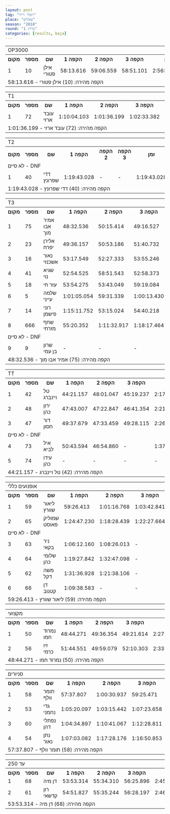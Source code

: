 ```yaml
---
layout: post
tag: "ראלי רייד"
place: "צאלים"
season: "2018"
round: "מרוץ 1"
categories: [results, baja]
---
```

<table class="line_color">
    <tr>
        <td colspan="99" class="title_font">OP3000</td>
    </tr>
    <tr class="rnkh_bkcolor">
        <th class="rnkh_font">מקום</th>
        <th class="rnkh_font">מספר</th>
        <th class="rnkh_font">שם</th>
        <th class="rnkh_font">הקפה 1</th>
        <th class="rnkh_font">הקפה 2</th>
        <th class="rnkh_font">הקפה 3</th>
        <th class="rnkh_font">זמן</th>
        <th class="rnkh_font">פער</th>
    </tr>
    <tr class="rnk_bkcolor">
        <td class="rnk_font">1</td>
        <td class="rnk_font">10</td>
        <td class="rnk_font">אילן פטורי</td>
        <td class="rnk_font">58:13.616</td>
        <td class="rnk_font">59:06.559</td>
        <td class="rnk_font">58:51.101</td>
        <td class="rnk_font">2:56:11.276</td>
        <td class="rnk_font">-</td>
    </tr>
    <tr>
        <td colspan="99" class="comment_font">הקפה מהירה:  (10) אילן פטורי - 58:13.616</td>
    </tr>
</table>
<table class="line_color">
    <tr>
        <td colspan="99" class="title_font">T1</td>
    </tr>
    <tr class="rnkh_bkcolor">
        <th class="rnkh_font">מקום</th>
        <th class="rnkh_font">מספר</th>
        <th class="rnkh_font">שם</th>
        <th class="rnkh_font">הקפה 1</th>
        <th class="rnkh_font">הקפה 2</th>
        <th class="rnkh_font">הקפה 3</th>
        <th class="rnkh_font">זמן</th>
        <th class="rnkh_font">פער</th>
    </tr>
    <tr class="rnk_bkcolor">
        <td class="rnk_font">1</td>
        <td class="rnk_font">72</td>
        <td class="rnk_font">עובד ארזי</td>
        <td class="rnk_font">1:10:04.103</td>
        <td class="rnk_font">1:01:36.199</td>
        <td class="rnk_font">1:02:33.382</td>
        <td class="rnk_font">3:14:13.684</td>
        <td class="rnk_font">-</td>
    </tr>
    <tr>
        <td colspan="99" class="comment_font">הקפה מהירה:  (72) עובד ארזי - 1:01:36.199</td>
    </tr>
</table>
<table class="line_color">
    <tr>
        <td colspan="99" class="title_font">T2</td>
    </tr>
    <tr class="rnkh_bkcolor">
        <th class="rnkh_font">מקום</th>
        <th class="rnkh_font">מספר</th>
        <th class="rnkh_font">שם</th>
        <th class="rnkh_font">הקפה 1</th>
        <th class="rnkh_font">הקפה 2</th>
        <th class="rnkh_font">הקפה 3</th>
        <th class="rnkh_font">זמן</th>
        <th class="rnkh_font">פער</th>
    </tr>
    <tr>
        <td colspan="99" class="subtitle_font">לא סיים - DNF</td>
    </tr>
    <tr class="rnk_bkcolor">
        <td class="rnk_font">1</td>
        <td class="rnk_font">40</td>
        <td class="rnk_font">דדי שפרונץ</td>
        <td class="rnk_font">1:19:43.028</td>
        <td class="rnk_font">-</td>
        <td class="rnk_font">-</td>
        <td class="rnk_font">1:19:43.028</td>
        <td class="rnk_font">-</td>
    </tr>
    <tr>
        <td colspan="99" class="comment_font">הקפה מהירה:  (40) דדי שפרונץ - 1:19:43.028</td>
    </tr>
</table>
<table class="line_color">
    <tr>
        <td colspan="99" class="title_font">T3</td>
    </tr>
    <tr class="rnkh_bkcolor">
        <th class="rnkh_font">מקום</th>
        <th class="rnkh_font">מספר</th>
        <th class="rnkh_font">שם</th>
        <th class="rnkh_font">הקפה 1</th>
        <th class="rnkh_font">הקפה 2</th>
        <th class="rnkh_font">הקפה 3</th>
        <th class="rnkh_font">זמן</th>
        <th class="rnkh_font">פער</th>
    </tr>
    <tr class="rnk_bkcolor">
        <td class="rnk_font">1</td>
        <td class="rnk_font">75</td>
        <td class="rnk_font">אמיר אבו מוך</td>
        <td class="rnk_font">48:32.536</td>
        <td class="rnk_font">50:15.414</td>
        <td class="rnk_font">49:16.527</td>
        <td class="rnk_font">2:28:04.477</td>
        <td class="rnk_font">-</td>
    </tr>
    <tr class="rnk_bkcolor">
        <td class="rnk_font">2</td>
        <td class="rnk_font">23</td>
        <td class="rnk_font">אלירן יפרח</td>
        <td class="rnk_font">49:36.157</td>
        <td class="rnk_font">50:53.186</td>
        <td class="rnk_font">51:40.732</td>
        <td class="rnk_font">2:32:10.075</td>
        <td class="rnk_font">4:05.598</td>
    </tr>
    <tr class="rnk_bkcolor">
        <td class="rnk_font">3</td>
        <td class="rnk_font">16</td>
        <td class="rnk_font">נאור אשכנזי</td>
        <td class="rnk_font">53:17.549</td>
        <td class="rnk_font">52:27.333</td>
        <td class="rnk_font">53:55.246</td>
        <td class="rnk_font">2:39:40.128</td>
        <td class="rnk_font">11:35.651</td>
    </tr>
    <tr class="rnk_bkcolor">
        <td class="rnk_font">4</td>
        <td class="rnk_font">41</td>
        <td class="rnk_font">שגיא נוי</td>
        <td class="rnk_font">52:54.525</td>
        <td class="rnk_font">58:51.543</td>
        <td class="rnk_font">52:58.373</td>
        <td class="rnk_font">2:44:44.441</td>
        <td class="rnk_font">16:39.964</td>
    </tr>
    <tr class="rnk_bkcolor">
        <td class="rnk_font">5</td>
        <td class="rnk_font">18</td>
        <td class="rnk_font">עזר חי</td>
        <td class="rnk_font">53:54.275</td>
        <td class="rnk_font">53:43.049</td>
        <td class="rnk_font">59:19.084</td>
        <td class="rnk_font">2:46:56.408</td>
        <td class="rnk_font">18:51.931</td>
    </tr>
    <tr class="rnk_bkcolor">
        <td class="rnk_font">6</td>
        <td class="rnk_font">5</td>
        <td class="rnk_font">שלמה עייני</td>
        <td class="rnk_font">1:01:05.054</td>
        <td class="rnk_font">59:31.339</td>
        <td class="rnk_font">1:00:13.430</td>
        <td class="rnk_font">3:00:49.823</td>
        <td class="rnk_font">32:45.346</td>
    </tr>
    <tr class="rnk_bkcolor">
        <td class="rnk_font">7</td>
        <td class="rnk_font">14</td>
        <td class="rnk_font">רוני פישמן</td>
        <td class="rnk_font">1:15:11.752</td>
        <td class="rnk_font">53:15.024</td>
        <td class="rnk_font">54:40.218</td>
        <td class="rnk_font">3:03:06.994</td>
        <td class="rnk_font">35:02.517</td>
    </tr>
    <tr class="rnk_bkcolor">
        <td class="rnk_font">8</td>
        <td class="rnk_font">666</td>
        <td class="rnk_font">שחף מזרחי</td>
        <td class="rnk_font">55:20.352</td>
        <td class="rnk_font">1:11:32.917</td>
        <td class="rnk_font">1:18:17.464</td>
        <td class="rnk_font">3:25:10.733</td>
        <td class="rnk_font">57:06.256</td>
    </tr>
    <tr>
        <td colspan="99" class="subtitle_font">לא סיים - DNF</td>
    </tr>
    <tr class="rnk_bkcolor">
        <td class="rnk_font">9</td>
        <td class="rnk_font">9</td>
        <td class="rnk_font">שרון בן עמי</td>
        <td class="rnk_font">-</td>
        <td class="rnk_font">-</td>
        <td class="rnk_font">-</td>
        <td class="rnk_font">-</td>
        <td class="rnk_font">3 הקפות</td>
    </tr>
    <tr>
        <td colspan="99" class="comment_font">הקפה מהירה:  (75) אמיר אבו מוך - 48:32.536</td>
    </tr>
</table>
<table class="line_color">
    <tr>
        <td colspan="99" class="title_font">TT</td>
    </tr>
    <tr class="rnkh_bkcolor">
        <th class="rnkh_font">מקום</th>
        <th class="rnkh_font">מספר</th>
        <th class="rnkh_font">שם</th>
        <th class="rnkh_font">הקפה 1</th>
        <th class="rnkh_font">הקפה 2</th>
        <th class="rnkh_font">הקפה 3</th>
        <th class="rnkh_font">זמן</th>
        <th class="rnkh_font">פער</th>
    </tr>
    <tr class="rnk_bkcolor">
        <td class="rnk_font">1</td>
        <td class="rnk_font">42</td>
        <td class="rnk_font">טל ויינברג</td>
        <td class="rnk_font">44:21.157</td>
        <td class="rnk_font">48:01.047</td>
        <td class="rnk_font">45:19.237</td>
        <td class="rnk_font">2:17:41.441</td>
        <td class="rnk_font">-</td>
    </tr>
    <tr class="rnk_bkcolor">
        <td class="rnk_font">2</td>
        <td class="rnk_font">48</td>
        <td class="rnk_font">ירון כהן</td>
        <td class="rnk_font">47:43.007</td>
        <td class="rnk_font">47:22.847</td>
        <td class="rnk_font">46:41.354</td>
        <td class="rnk_font">2:21:47.208</td>
        <td class="rnk_font">4:05.767</td>
    </tr>
    <tr class="rnk_bkcolor">
        <td class="rnk_font">3</td>
        <td class="rnk_font">47</td>
        <td class="rnk_font">דור חסון</td>
        <td class="rnk_font">49:37.679</td>
        <td class="rnk_font">47:33.459</td>
        <td class="rnk_font">49:28.115</td>
        <td class="rnk_font">2:26:39.253</td>
        <td class="rnk_font">8:57.812</td>
    </tr>
    <tr>
        <td colspan="99" class="subtitle_font">לא סיים - DNF</td>
    </tr>
    <tr class="rnk_bkcolor">
        <td class="rnk_font">4</td>
        <td class="rnk_font">73</td>
        <td class="rnk_font">איל לביא</td>
        <td class="rnk_font">50:43.594</td>
        <td class="rnk_font">46:54.860</td>
        <td class="rnk_font">-</td>
        <td class="rnk_font">1:37:38.454</td>
        <td class="rnk_font">1 הקפה</td>
    </tr>
    <tr class="rnk_bkcolor">
        <td class="rnk_font">5</td>
        <td class="rnk_font">74</td>
        <td class="rnk_font">עידו כהן</td>
        <td class="rnk_font">-</td>
        <td class="rnk_font">-</td>
        <td class="rnk_font">-</td>
        <td class="rnk_font">-</td>
        <td class="rnk_font">3 הקפות</td>
    </tr>
    <tr>
        <td colspan="99" class="comment_font">הקפה מהירה:  (42) טל ויינברג - 44:21.157</td>
    </tr>
</table>
<table class="line_color">
    <tr>
        <td colspan="99" class="title_font">אופנועים כללי</td>
    </tr>
    <tr class="rnkh_bkcolor">
        <th class="rnkh_font">מקום</th>
        <th class="rnkh_font">מספר</th>
        <th class="rnkh_font">שם</th>
        <th class="rnkh_font">הקפה 1</th>
        <th class="rnkh_font">הקפה 2</th>
        <th class="rnkh_font">הקפה 3</th>
        <th class="rnkh_font">זמן</th>
        <th class="rnkh_font">פער</th>
    </tr>
    <tr class="rnk_bkcolor">
        <td class="rnk_font">1</td>
        <td class="rnk_font">59</td>
        <td class="rnk_font">ליאור שוורץ</td>
        <td class="rnk_font">59:26.413</td>
        <td class="rnk_font">1:01:16.768</td>
        <td class="rnk_font">1:03:42.841</td>
        <td class="rnk_font">3:04:26.022</td>
        <td class="rnk_font">-</td>
    </tr>
    <tr class="rnk_bkcolor">
        <td class="rnk_font">2</td>
        <td class="rnk_font">65</td>
        <td class="rnk_font">שמוליק פאוסט</td>
        <td class="rnk_font">1:24:47.230</td>
        <td class="rnk_font">1:18:28.439</td>
        <td class="rnk_font">1:22:27.664</td>
        <td class="rnk_font">4:05:43.333</td>
        <td class="rnk_font">1:01:17.311</td>
    </tr>
    <tr>
        <td colspan="99" class="subtitle_font">לא סיים - DNF</td>
    </tr>
    <tr class="rnk_bkcolor">
        <td class="rnk_font">3</td>
        <td class="rnk_font">63</td>
        <td class="rnk_font">ניר בקאי</td>
        <td class="rnk_font">1:06:12.160</td>
        <td class="rnk_font">1:08:26.013</td>
        <td class="rnk_font">-</td>
        <td class="rnk_font">2:14:38.173</td>
        <td class="rnk_font">1 הקפה</td>
    </tr>
    <tr class="rnk_bkcolor">
        <td class="rnk_font">4</td>
        <td class="rnk_font">64</td>
        <td class="rnk_font">שלומי כהן</td>
        <td class="rnk_font">1:19:27.842</td>
        <td class="rnk_font">1:32:47.098</td>
        <td class="rnk_font">-</td>
        <td class="rnk_font">2:52:14.940</td>
        <td class="rnk_font">1 הקפה</td>
    </tr>
    <tr class="rnk_bkcolor">
        <td class="rnk_font">5</td>
        <td class="rnk_font">62</td>
        <td class="rnk_font">משה דקל</td>
        <td class="rnk_font">1:31:36.928</td>
        <td class="rnk_font">1:21:38.106</td>
        <td class="rnk_font">-</td>
        <td class="rnk_font">2:53:15.034</td>
        <td class="rnk_font">1 הקפה</td>
    </tr>
    <tr class="rnk_bkcolor">
        <td class="rnk_font">6</td>
        <td class="rnk_font">66</td>
        <td class="rnk_font">דן קטנוב</td>
        <td class="rnk_font">1:09:38.583</td>
        <td class="rnk_font">-</td>
        <td class="rnk_font">-</td>
        <td class="rnk_font">1:09:38.583</td>
        <td class="rnk_font">2 הקפות</td>
    </tr>
    <tr>
        <td colspan="99" class="comment_font">הקפה מהירה:  (59) ליאור שוורץ - 59:26.413</td>
    </tr>
</table>
<table class="line_color">
    <tr>
        <td colspan="99" class="title_font">מקצועי</td>
    </tr>
    <tr class="rnkh_bkcolor">
        <th class="rnkh_font">מקום</th>
        <th class="rnkh_font">מספר</th>
        <th class="rnkh_font">שם</th>
        <th class="rnkh_font">הקפה 1</th>
        <th class="rnkh_font">הקפה 2</th>
        <th class="rnkh_font">הקפה 3</th>
        <th class="rnkh_font">זמן</th>
        <th class="rnkh_font">פער</th>
    </tr>
    <tr class="rnk_bkcolor">
        <td class="rnk_font">1</td>
        <td class="rnk_font">50</td>
        <td class="rnk_font">נמרוד חמו</td>
        <td class="rnk_font">48:44.271</td>
        <td class="rnk_font">49:36.354</td>
        <td class="rnk_font">49:21.614</td>
        <td class="rnk_font">2:27:42.239</td>
        <td class="rnk_font">-</td>
    </tr>
    <tr class="rnk_bkcolor">
        <td class="rnk_font">2</td>
        <td class="rnk_font">56</td>
        <td class="rnk_font">זיו כרמי</td>
        <td class="rnk_font">51:44.551</td>
        <td class="rnk_font">49:59.079</td>
        <td class="rnk_font">52:10.303</td>
        <td class="rnk_font">2:33:53.933</td>
        <td class="rnk_font">6:11.694</td>
    </tr>
    <tr>
        <td colspan="99" class="comment_font">הקפה מהירה:  (50) נמרוד חמו - 48:44.271</td>
    </tr>
</table>
<table class="line_color">
    <tr>
        <td colspan="99" class="title_font">סניורים</td>
    </tr>
    <tr class="rnkh_bkcolor">
        <th class="rnkh_font">מקום</th>
        <th class="rnkh_font">מספר</th>
        <th class="rnkh_font">שם</th>
        <th class="rnkh_font">הקפה 1</th>
        <th class="rnkh_font">הקפה 2</th>
        <th class="rnkh_font">הקפה 3</th>
        <th class="rnkh_font">זמן</th>
        <th class="rnkh_font">פער</th>
    </tr>
    <tr class="rnk_bkcolor">
        <td class="rnk_font">1</td>
        <td class="rnk_font">58</td>
        <td class="rnk_font">תומר וולף</td>
        <td class="rnk_font">57:37.807</td>
        <td class="rnk_font">1:00:30.937</td>
        <td class="rnk_font">59:25.471</td>
        <td class="rnk_font">2:57:34.215</td>
        <td class="rnk_font">-</td>
    </tr>
    <tr class="rnk_bkcolor">
        <td class="rnk_font">2</td>
        <td class="rnk_font">53</td>
        <td class="rnk_font">גדי נחמני</td>
        <td class="rnk_font">1:05:20.097</td>
        <td class="rnk_font">1:03:15.442</td>
        <td class="rnk_font">1:07:23.658</td>
        <td class="rnk_font">3:15:59.197</td>
        <td class="rnk_font">18:24.982</td>
    </tr>
    <tr class="rnk_bkcolor">
        <td class="rnk_font">3</td>
        <td class="rnk_font">60</td>
        <td class="rnk_font">נפתלי דהן</td>
        <td class="rnk_font">1:04:34.897</td>
        <td class="rnk_font">1:10:41.067</td>
        <td class="rnk_font">1:12:28.811</td>
        <td class="rnk_font">3:27:44.775</td>
        <td class="rnk_font">30:10.560</td>
    </tr>
    <tr class="rnk_bkcolor">
        <td class="rnk_font">4</td>
        <td class="rnk_font">54</td>
        <td class="rnk_font">נתן נאור</td>
        <td class="rnk_font">1:07:03.082</td>
        <td class="rnk_font">1:17:28.176</td>
        <td class="rnk_font">1:16:50.853</td>
        <td class="rnk_font">3:41:22.111</td>
        <td class="rnk_font">43:47.896</td>
    </tr>
    <tr>
        <td colspan="99" class="comment_font">הקפה מהירה:  (58) תומר וולף - 57:37.807</td>
    </tr>
</table>
<table class="line_color">
    <tr>
        <td colspan="99" class="title_font">עד 250</td>
    </tr>
    <tr class="rnkh_bkcolor">
        <th class="rnkh_font">מקום</th>
        <th class="rnkh_font">מספר</th>
        <th class="rnkh_font">שם</th>
        <th class="rnkh_font">הקפה 1</th>
        <th class="rnkh_font">הקפה 2</th>
        <th class="rnkh_font">הקפה 3</th>
        <th class="rnkh_font">זמן</th>
        <th class="rnkh_font">פער</th>
    </tr>
    <tr class="rnk_bkcolor">
        <td class="rnk_font">1</td>
        <td class="rnk_font">68</td>
        <td class="rnk_font">דן מיה</td>
        <td class="rnk_font">53:53.314</td>
        <td class="rnk_font">55:34.310</td>
        <td class="rnk_font">56:25.896</td>
        <td class="rnk_font">2:45:53.520</td>
        <td class="rnk_font">-</td>
    </tr>
    <tr class="rnk_bkcolor">
        <td class="rnk_font">2</td>
        <td class="rnk_font">61</td>
        <td class="rnk_font">רון קדשאי</td>
        <td class="rnk_font">54:51.827</td>
        <td class="rnk_font">55:35.244</td>
        <td class="rnk_font">56:28.197</td>
        <td class="rnk_font">2:46:55.268</td>
        <td class="rnk_font">1:01.748</td>
    </tr>
    <tr>
        <td colspan="99" class="comment_font">הקפה מהירה:  (68) דן מיה - 53:53.314</td>
    </tr>
</table>
